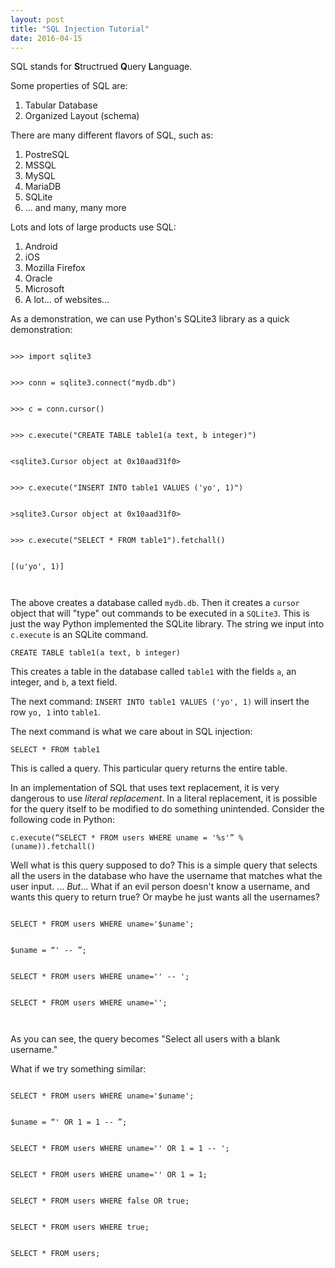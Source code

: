 ```yaml
---
layout: post
title: "SQL Injection Tutorial"
date: 2016-04-15
---
```


SQL stands for **S**tructrued **Q**uery **L**anguage.

Some properties of SQL are:

1. Tabular Database
2. Organized Layout (schema)

There are many different flavors of SQL, such as:

1. PostreSQL
2. MSSQL
3. MySQL
4. MariaDB
5. SQLite
6. ... and many, many more

Lots and lots of large products use SQL:

1. Android
2. iOS
3. Mozilla Firefox
4. Oracle
5. Microsoft
6. A lot... of websites...

As a demonstration, we can use Python's SQLite3 library as a quick demonstration:

<div class="codeblock">
<code>
&gt;&gt;&gt; import sqlite3
<br>
&gt;&gt;&gt; conn = sqlite3.connect("mydb.db")
<br>
&gt;&gt;&gt; c = conn.cursor()
<br>
&gt;&gt;&gt; c.execute("CREATE TABLE table1(a text, b integer)")
<br>
&lt;sqlite3.Cursor object at 0x10aad31f0&gt;
<br>
&gt;&gt;&gt; c.execute("INSERT INTO table1 VALUES ('yo', 1)")
<br>
&gt;sqlite3.Cursor object at 0x10aad31f0&gt;
<br>
&gt;&gt;&gt; c.execute("SELECT * FROM table1").fetchall()
<br>
[(u'yo', 1)]
<br>
</code>
</div>

The above creates a database called `mydb.db`. Then it creates a `cursor` object
that will "type" out commands to be executed in a `SQLite3`. This is just the
way Python implemented the SQLite library. The string we input into `c.execute`
is an SQLite command.

```
CREATE TABLE table1(a text, b integer)
```

This creates a table in the database called `table1` with the fields `a`, an
integer, and `b`, a text field.

The next command: `INSERT INTO table1 VALUES ('yo', 1)` will insert the row `yo, 1`
into `table1`.

The next command is what we care about in SQL injection:

```
SELECT * FROM table1
```
This is called a query. This particular query returns the entire table.

In an implementation of SQL that uses text replacement, it is very dangerous to
use *literal replacement*. In a literal replacement, it is possible for the
query itself to be modified to do something unintended. Consider the following
code in Python:

```
c.execute(“SELECT * FROM users WHERE uname = '%s'” % (uname)).fetchall()
```

Well what is this query supposed to do? This is a simple query that selects all
the users in the database who have the username that matches what the user
input. ... *But*... What if an evil person doesn't know a username, and wants
this query to return true? Or maybe he just wants all the usernames?

<div class="codeblock">
<code>
SELECT * FROM users WHERE uname='$uname';
<br>
$uname = “' -- ”;
<br>
SELECT * FROM users WHERE uname='' -- ';
<br>
SELECT * FROM users WHERE uname='';
<br>
</code>
</div>

As you can see, the query becomes "Select all users with a blank username."

What if we try something similar:

<div class="codeblock">
<code>
SELECT * FROM users WHERE uname='$uname';
<br>
$uname = “' OR 1 = 1 -- ”;
<br>
SELECT * FROM users WHERE uname='' OR 1 = 1 -- ';
<br>
SELECT * FROM users WHERE uname='' OR 1 = 1;
<br>
SELECT * FROM users WHERE false OR true;
<br>
SELECT * FROM users WHERE true;
<br>
SELECT * FROM users;
<br>
</code>
</div>

